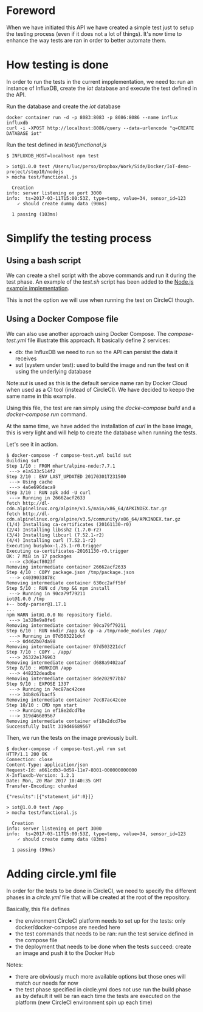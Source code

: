 # Foreword

When we have initiated this API we have created a simple test just to setup the testing process (even if it does not a lot of things). It's now time to enhance the way tests are ran in order to better automate them.

# How testing is done

In order to run the tests in the current impplementation, we need to: run an instance of InfluxDB, create the *iot* database and execute the test defined in the API.

Run the database and create the *iot* database

````
docker container run -d -p 8083:8083 -p 8086:8086 --name influx influxdb
curl -i -XPOST http://localhost:8086/query --data-urlencode "q=CREATE DATABASE iot"
````

Run the test defined in *test/functional.js*

````
$ INFLUXDB_HOST=localhost npm test

> iot@1.0.0 test /Users/luc/perso/Dropbox/Work/Side/Docker/IoT-demo-project/step10/nodejs
> mocha test/functional.js

  Creation
info: server listening on port 3000
info:  ts=2017-03-11T15:00:53Z, type=temp, value=34, sensor_id=123
    ✓ should create dummy data (90ms)

  1 passing (103ms)
````

# Simplify the testing process

## Using a bash script

We can create a shell script with the above commands and run it during the test phase. An example of the *test.sh* script has been added to the [Node.js example implementation](./nodejs/).

This is not the option we will use when running the test on CircleCI though.

## Using a Docker Compose file

We can also use another approach using Docker Compose. The *compose-test.yml* file illustrate this approach. It basically define 2 services:
* db: the InfluxDB we need to run so the API can persist the data it receives
* sut (system under test): used to build the image and run the test on it using the underlying database

Note:*sut* is used as this is the default service name ran by Docker Cloud when used as a CI tool (instead of CircleCI). We have decided to keepo the same name in this example.

Using this file, the test are ran simply using the *docke-compose build* and a *docker-compose run* command.

At the same time, we have added the installation of *curl* in the base image, this is very light and will help to create the database when running the tests.

Let's see it in action.

````
$ docker-compose -f compose-test.yml build sut
Building sut
Step 1/10 : FROM mhart/alpine-node:7.7.1
 ---> e1a533c514f2
Step 2/10 : ENV LAST_UPDATED 20170301T231500
 ---> Using cache
 ---> 4a6e696daca9
Step 3/10 : RUN apk add -U curl
 ---> Running in 26662acf2633
fetch http://dl-cdn.alpinelinux.org/alpine/v3.5/main/x86_64/APKINDEX.tar.gz
fetch http://dl-cdn.alpinelinux.org/alpine/v3.5/community/x86_64/APKINDEX.tar.gz
(1/4) Installing ca-certificates (20161130-r0)
(2/4) Installing libssh2 (1.7.0-r2)
(3/4) Installing libcurl (7.52.1-r2)
(4/4) Installing curl (7.52.1-r2)
Executing busybox-1.25.1-r0.trigger
Executing ca-certificates-20161130-r0.trigger
OK: 7 MiB in 17 packages
 ---> c3d6acf8023f
Removing intermediate container 26662acf2633
Step 4/10 : COPY package.json /tmp/package.json
 ---> c4039033878c
Removing intermediate container 630cc2aff5bf
Step 5/10 : RUN cd /tmp && npm install
 ---> Running in 90ca79f79211
iot@1.0.0 /tmp
+-- body-parser@1.17.1
...
npm WARN iot@1.0.0 No repository field.
 ---> 1a328e9a8fe6
Removing intermediate container 90ca79f79211
Step 6/10 : RUN mkdir /app && cp -a /tmp/node_modules /app/
 ---> Running in 07d503221dcf
 ---> 0d4d2b07da98
Removing intermediate container 07d503221dcf
Step 7/10 : COPY . /app/
 ---> 26322e176963
Removing intermediate container d688a9402aaf
Step 8/10 : WORKDIR /app
 ---> 448232deadbe
Removing intermediate container 8de202977bb7
Step 9/10 : EXPOSE 1337
 ---> Running in 7ec87ac42cee
 ---> 34b8c67bacf5
Removing intermediate container 7ec87ac42cee
Step 10/10 : CMD npm start
 ---> Running in ef18e2dcd7be
 ---> 319d46689567
Removing intermediate container ef18e2dcd7be
Successfully built 319d46689567
````

Then, we run the tests on the image previously built.

````
$ docker-compose -f compose-test.yml run sut
HTTP/1.1 200 OK
Connection: close
Content-Type: application/json
Request-Id: a661cdb3-0d59-11e7-8001-000000000000
X-Influxdb-Version: 1.2.1
Date: Mon, 20 Mar 2017 10:40:35 GMT
Transfer-Encoding: chunked

{"results":[{"statement_id":0}]}

> iot@1.0.0 test /app
> mocha test/functional.js

  Creation
info: server listening on port 3000
info:  ts=2017-03-11T15:00:53Z, type=temp, value=34, sensor_id=123
    ✓ should create dummy data (83ms)

  1 passing (99ms)
````

# Adding circle.yml file

In order for the tests to be done in CircleCI, we need to specify the different phases in a *circle.yml* file that will be created at the root of the repository.

Basically, this file defines
* the environment CircleCI platform needs to set up for the tests: only docker/docker-compose are needed here
* the test commands that needs to be ran: run the test service defined in the compose file
* the deployment that needs to be done when the tests succeed: create an image and push it to the Docker Hub

Notes:
- there are obviously much more available options but those ones will match our needs for now
- the test phase specified in circle.yml does not use run the build phase as by default it will be ran each time the tests are executed on the platform (new CircleCI environment spin up each time)
